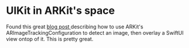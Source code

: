 # UIKit in ARKit's space

Found this great [blog post ](https://betterprogramming.pub/how-to-use-a-swiftui-view-in-anarkit-scenekit-app-d6504d7b92d2
)
describing how to use ARKit's ARImageTrackingConfiguration to detect an image, then overlay a SwiftUI view ontop of it. This is pretty great.

